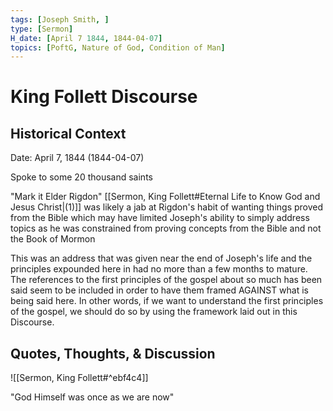 ```yaml
---
tags: [Joseph Smith, ]
type: [Sermon]
H_date: [April 7 1844, 1844-04-07]
topics: [PoftG, Nature of God, Condition of Man]
---
```

# King Follett Discourse
## Historical Context
Date: April 7, 1844 (1844-04-07)

Spoke to some 20 thousand saints

"Mark it Elder Rigdon" [[Sermon, King Follett#Eternal Life to Know God and Jesus Christ|(1)]] was likely a jab at Rigdon's habit of wanting things proved from the Bible which may have limited Joseph's ability to simply address topics as he was constrained from proving concepts from the Bible and not the Book of Mormon

This was an address that was given near the end of Joseph's life and the principles expounded here in had no more than a few months to mature. The references to the first principles of the gospel about so much has been said seem to be included in order to have them framed AGAINST what is being said here. In other words, if we want to understand the first principles of the gospel, we should do so by using the framework laid out in this Discourse.

## Quotes, Thoughts, & Discussion

![[Sermon, King Follett#^ebf4c4]]

"God Himself was once as we are now"
